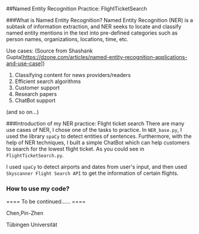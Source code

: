 ##Named Entity Recognition Practice: FlightTicketSearch


###What is Named Entity Recognition?
Named Entity Recognition (NER) is a subtask of information extraction, and NER seeks to locate and classify named entity mentions in the text into pre-defined categories such as person names, organizations, locations, time, etc.

Use cases: (Source from Shashank Gupta[https://dzone.com/articles/named-entity-recognition-applications-and-use-case])
1. Classifying content for news providers/readers
2. Efficient search algorithms
3. Customer support 
4. Research papers
5. ChatBot support

(and so on...)

###Introduction of my NER practice: Flight ticket search 
There are many use cases of NER, I chose one of the tasks to practice.
In `NER_base.py`, I used the library `spaCy` to detect entities of sentences.
Furthermore, with the help of NER techniques, I built a simple ChatBot which can help customers to search for the lowest flight ticket.
As you could see in `FlightTicketSearch.py`.

I used `spaCy` to detect airports and dates from user's input, and then used `Skyscanner Flight Search API` to get the information of certain flights.


### How to use my code?

 ==== To be continued...... ====


















Chen,Pin-Zhen 

Tübingen Universität